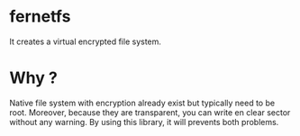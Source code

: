 # fernetfs
It creates a virtual encrypted file system. 

# Why ?

Native file system with encryption already exist but typically need to be root. Moreover, because they are transparent, you can write en clear sector without any warning. By using this library, it will prevents both problems.


